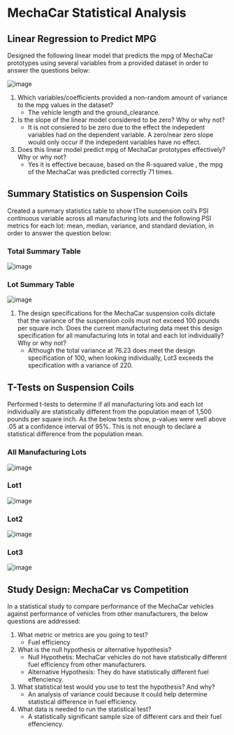 # MechaCar Statistical Analysis
## Linear Regression to Predict MPG
Designed the following linear model that predicts the mpg of MechaCar prototypes using several variables from a provided dataset in order to answer the questions below:

![image](https://user-images.githubusercontent.com/5934390/123320619-ffe6d900-d4ff-11eb-8805-795c84416b83.png)


1. Which variables/coefficients provided a non-random amount of variance to the mpg values in the dataset?
   - The vehicle length and the ground_clearance.
2. Is the slope of the linear model considered to be zero? Why or why not?
   - It is not consiered to be zero due to the effect the indepedent variables had on the dependent variable. A zero/near zero slope would only occur if the indepedent        variables have no effect.
3. Does this linear model predict mpg of MechaCar prototypes effectively? Why or why not?
   - Yes it is effective because, based on the R-squared value , the mpg of the MechaCar was predicted correctly 71 times.

## Summary Statistics on Suspension Coils
Created a summary statistics table to show tThe suspension coil’s PSI continuous variable across all manufacturing lots and the following PSI metrics for each lot: mean, median, variance, and standard deviation, in order to answer the question below:

### Total Summary Table
![image](https://user-images.githubusercontent.com/5934390/123319736-ceb9d900-d4fe-11eb-857a-273f83754fd9.png)
### Lot Summary Table
![image](https://user-images.githubusercontent.com/5934390/123319768-d8dbd780-d4fe-11eb-9f9b-cbdc6b435e54.png)

1. The design specifications for the MechaCar suspension coils dictate that the variance of the suspension coils must not exceed 100 pounds per square inch. Does the current manufacturing data meet this design specification for all manufacturing lots in total and each lot individually? Why or why not?
   - Although the total variance at 76.23 does meet the design specification of 100, when looking individually, Lot3 exceeds the specification with a variance of 220.

## T-Tests on Suspension Coils
Performed t-tests to determine if all manufacturing lots and each lot individually are statistically different from the population mean of 1,500 pounds per square inch. As the below tests show, p-values were well above .05 at a confidence interval of 95%. This is not enough to declare a statistical difference from the population mean.

### All Manufacturing Lots
![image](https://user-images.githubusercontent.com/5934390/123321104-8ef3f100-d500-11eb-8ddd-d0be35e1b614.png)

### Lot1
![image](https://user-images.githubusercontent.com/5934390/123321144-9adfb300-d500-11eb-965a-cba6e2973bf9.png)

### Lot2
![image](https://user-images.githubusercontent.com/5934390/123321168-a03cfd80-d500-11eb-9ca4-97dd399eba62.png)

### Lot3
![image](https://user-images.githubusercontent.com/5934390/123321194-a6cb7500-d500-11eb-87bd-964f9fcc80a7.png)

## Study Design: MechaCar vs Competition
In a statistical study to compare performance of the MechaCar vehicles against performance of vehicles from other manufacturers, the below questions are addressed:

1. What metric or metrics are you going to test?
   - Fuel efficiency
3. What is the null hypothesis or alternative hypothesis?
   - Null Hypothetis: MechaCar vehicles do not have statistically different fuel efficiency from other manufacturers.
   - Alternative Hypothesis: They do have statistically different fuel effenciency.
5. What statistical test would you use to test the hypothesis? And why?
   - An analysis of variance could because it could help determine statistical difference in fuel efficiency.
7. What data is needed to run the statistical test?
   - A statistically significant sample size of different cars and their fuel effenciency.




